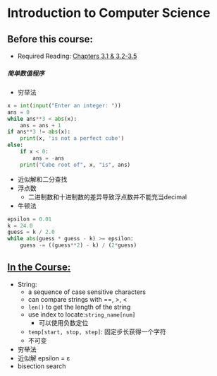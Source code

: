 # Introduction to Computer Science

## Before this course:
* Required Reading:  <a href=../Resources/Python编程导论.pdf>Chapters 3.1 & 3.2-3.5</a>

##### 简单数值程序

* 穷举法

```python
x = int(input("Enter an integer: "))
ans = 0
while ans**3 < abs(x):
    ans = ans + 1
if ans**3 != abs(x):
    print(x, 'is not a perfect cube')
else:
    if x < 0:
        ans = -ans
    print("Cube root of", x, "is", ans)
```

* 近似解和二分查找
* 浮点数
  * 二进制数和十进制数的差异导致浮点数并不能充当decimal
* 牛顿法

```python
epsilon = 0.01
k = 24.0
guess = k / 2.0
while abs(guess * guess - k) >= epsilon:
    guess -= ((guess**2) - k) / (2*guess)
```


## [In the Course:](https://www.youtube.com/watch?v=nykOeWgQcHM&list=PLUl4u3cNGP63WbdFxL8giv4yhgdMGaZNA&index=3&ab_channel=MITOpenCourseWare) 

* String:
  * a sequence of case sensitive characters
  * can compare strings with ==, >, <
  * `len()` to get the length of the string
  * use index to locate:`string_name[num]`
    * 可以使用负数定位
  * `temp[start, stop, step]`: 固定步长获得一个字符
  * 不可变
* 穷举法
* 近似解 epsilon = ε
* bisection search

